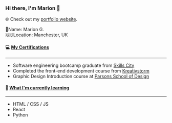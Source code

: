 ### Hi there, I'm Marion 👋

🌐 Check out my [portfolio website](https://marion.codes/).

👤Name: Marion G. \
🇬🇧Location: Manchester, UK 

#### 💻 <b><ins>My Certifications</ins></b>
<hr>

- Software engineering bootcamp graduate from [Skills City](https://www.skills-city.com/)<br>
- Completed the front-end development course from [Kreativstorm](https://www.kreativstorm.de/)<br>
- Graphic Design Introduction course at [Parsons School of Design](https://www.newschool.edu/parsons/)<br>

#### 🌱 <b><ins>What I'm currently learning</ins></b>
<hr>

- HTML / CSS / JS
- React
- Python




